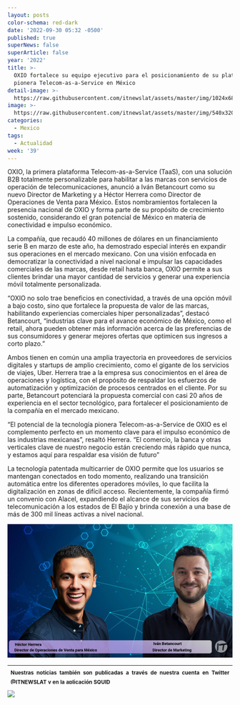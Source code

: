 ```yaml
---
layout: posts
color-schema: red-dark
date: '2022-09-30 05:32 -0500'
published: true
superNews: false
superArticle: false
year: '2022'
title: >-
  OXIO fortalece su equipo ejecutivo para el posicionamiento de su plataforma
  pionera Telecom-as-a-Service en México
detail-image: >-
  https://raw.githubusercontent.com/itnewslat/assets/master/img/1024x680/OXIO-g.jpg
image: >-
  https://raw.githubusercontent.com/itnewslat/assets/master/img/540x320/OXIO-p.jpg
categories:
  - Mexico
tags:
  - Actualidad
week: '39'
---
```

OXIO, la primera plataforma Telecom-as-a-Service (TaaS), con una solución B2B totalmente personalizable para habilitar a las marcas con servicios de operación de telecomunicaciones, anunció a Iván Betancourt como su nuevo Director de Marketing y a Héctor Herrera como Director de Operaciones de Venta para México. Estos nombramientos fortalecen la presencia nacional de OXIO y forma parte de su propósito de crecimiento sostenido, considerando el gran potencial de México en materia de conectividad e impulso económico.

La compañía, que recaudó 40 millones de dólares en un financiamiento serie B en marzo de este año, ha demostrado especial interés en expandir sus operaciones en el mercado mexicano. Con una visión enfocada en democratizar la conectividad a nivel nacional e impulsar las capacidades comerciales de las marcas, desde retail hasta banca, OXIO permite a sus clientes brindar una mayor cantidad de servicios y generar una experiencia móvil totalmente personalizada.  

“OXIO no solo trae beneficios en conectividad, a través de una opción móvil a bajo costo, sino que fortalece la propuesta de valor de las marcas, habilitando experiencias comerciales hiper personalizadas”, destacó Betancourt, “industrias clave para el avance económico de México, como el retail, ahora pueden obtener más información acerca de las preferencias de sus consumidores y generar mejores ofertas que optimicen sus ingresos a corto plazo.”

Ambos tienen en común una amplia trayectoria en proveedores de servicios digitales y startups de amplio crecimiento, como el gigante de los servicios de viajes, Uber. Herrera trae a la empresa sus conocimientos en el área de operaciones y logística, con el propósito de respaldar los esfuerzos de automatización y optimización de procesos centrados en el cliente. Por su parte, Betancourt potenciará la propuesta comercial con casi 20 años de experiencia en el sector tecnológico, para fortalecer el posicionamiento de la compañía en el mercado mexicano. 

“El potencial de la tecnología pionera Telecom-as-a-Service de OXIO es el complemento perfecto en un momento clave para el impulso económico de las industrias mexicanas”, resaltó Herrera. “El comercio, la banca y otras verticales clave de nuestro negocio están creciendo más rápido que nunca, y estamos aquí para respaldar esa visión de futuro” 

La tecnología patentada multicarrier de OXIO permite que los usuarios se mantengan conectados en todo momento, realizando una transición automática entre los diferentes operadores móviles, lo que facilita la digitalización en zonas de difícil acceso. Recientemente, la compañía firmó un convenio con Alacel, expandiendo el alcance de sus servicios de telecomunicación a los estados de El Bajío y brinda conexión a una base de más de 300 mil líneas activas a nivel nacional. 

![](https://raw.githubusercontent.com/itnewslat/assets/master/img/540x320/OXIO-p.jpg)

<table style="height: 42px;" width="569">
<tbody>
<tr>
<td style="text-align: justify;"><sub><strong>Nuestras noticias también son publicadas a través de nuestra cuenta en Twitter <a href="https://twitter.com/itnewslat?lang=es">@ITNEWSLAT</a> y en la aplicación <a href="https://squidapp.co/en/">SQUID</a></strong></sub></td>
</tr>
</tbody>
</table>

<img src="https://tracker.metricool.com/c3po.jpg?hash=56f88a41e39ab42c063cc51676587a04"/>